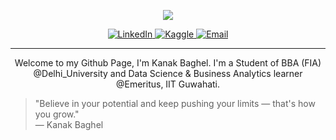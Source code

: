 <p align="center">
  <img src="https://readme-typing-svg.demolab.com?font=Fira+Code&weight=500&size=24&pause=1000&color=7C3AED&center=true&vCenter=true&width=600&lines=Hello%2C+I'm+Kanak+Baghel+%F0%9F%91%A4;"Typing SVG" />
</p>

<p align="center">
  <a href="https://www.linkedin.com/in/kanakbaghel">
    <img src="https://img.shields.io/badge/LinkedIn-%230077B5.svg?style=for-the-badge&logo=linkedin&logoColor=white" alt="LinkedIn"/>
  </a>
  <a href="https://www.kaggle.com/kanakbaghel">
    <img src="https://img.shields.io/badge/Kaggle-20BEFF.svg?style=for-the-badge&logo=kaggle&logoColor=white" alt="Kaggle"/>
  </a>
  <a href="mailto:kanak.bgl704@gmail.com">
    <img src="https://img.shields.io/badge/Email-D14836.svg?style=for-the-badge&logo=gmail&logoColor=white" alt="Email"/>
  </a>
</p>

---
<p align="center">Welcome to my Github Page, I'm Kanak Baghel. I'm a Student of BBA (FIA) @Delhi_University and Data Science & Business Analytics learner @Emeritus, IIT Guwahati.</p>


> "Believe in your potential and keep pushing your limits — that's how you grow."  
> — Kanak Baghel
